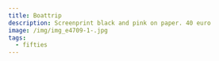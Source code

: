 ```yaml
---
title: Boattrip
description: Screenprint black and pink on paper. 40 euro
image: /img/img_e4709-1-.jpg
tags:
  - fifties
---
```


